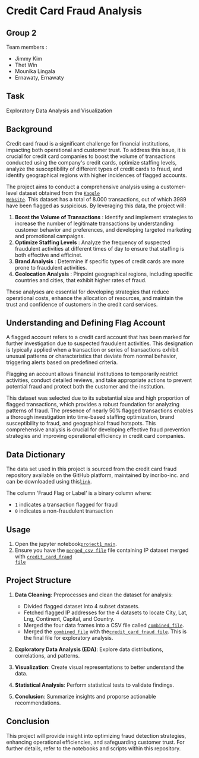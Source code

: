 # Credit Card Fraud Analysis

## Group 2
Team members : 
- Jimmy Kim
- Thet Win
- Mounika Lingala
- Ernawaty, Ernawaty


## Task
Exploratory Data Analysis and Visualization

## Background

Credit card  fraud is a significant challenge for financial institutions, impacting both operational and customer trust. To address this issue, it is crucial for credit card companies to boost the volume of transactions conducted using the company's credit cards, optimize staffing levels, analyze the susceptibility of different types of credit cards to fraud, and identify geographical regions with higher incidences of flagged accounts.

The project aims to conduct a comprehensive analysis using a customer-level dataset obtained from the <code style ="color:blue">[Kaggle Website](https://www.kaggle.com/code/teamincribo/credit-card-fraud-dataset/input)</code>. This dataset has a total of 8.000 transactions, out of which 3989 have been flagged as suspicious. By leveraging this data, the project will:
1. **Boost the Volume of Transactions** : Identify and implement strategies to increase the number of legitimate transactions by understanding customer behavior and preferences, and developing targeted marketing and promotional campaigns.
2. **Optimize Staffing Levels** : Analyze the frequency of suspected fraudulent activities at different times of day to ensure that staffing is both effective and efficinet.
3. **Brand Analysis** : Determine if specific types of credit cards are more prone to fraudulent activities.
4. **Geolocation Analysis** : Pinpoint geographical regions, including specific countries and cities, that exhibit higher rates of fraud. 

These analyses are essential for developing strategies that reduce operational costs, enhance the allocation of resources, and maintain the trust and confidence of customers in the credit card services. 

## Understanding and Defining Flag Account

A flagged account refers to a credit card account that has been marked for further investigation due to suspected fraudulent activities. This designation is typically applied when a transaction or series of transactions exhibit unusual patterns or characteristics that deviate from normal behavior, triggering alerts based on predefined criteria. 

Flagging an account allows financial institutions to temporarily restrict activities, conduct detailed reviews, and take appropriate actions to prevent potential fraud and protect both the customer and the institution.

This dataset was selected due to its substantial size and high proportion of flagged transactions, which provides a robust foundation for analyzing patterns of fraud. 
The presence of nearly 50% flagged transactions enables a thorough investigation into time-based staffing optimization, brand susceptibility to fraud, and geographical fraud hotspots. This comprehensive analysis is crucial for developing effective fraud prevention strategies and improving operational efficiency in credit card companies.

## Data Dictionary
The data set used in this project is sourced from the credit card fraud repository available on the GitHub platform, maintained by incribo-inc. and can be downloaded using this<code style ="color:blue">[link](https://github.com/incribo-inc/credit_card_fraud/blob/main/credit_card_fraud.csv)</code>.

The column 'Fraud Flag or Label' is a binary column where:
- `1` indicates a transaction flagged for fraud
- `0`  indicates a non-fraudulent transaction

## Usage
1. Open the jupyter notebook<code style ="color:blue">[project1_main](https://github.com/Ernawaty2024/project_1_CC_Fraud_analysis/blob/main/project1_main.ipynb)</code>.
2. Ensure you have the <code style ="color:blue">[merged_csv file](resource/merged_file.csv)</code> file containing IP dataset merged with  <code style ="color:blue">[credit_card_fraud file](resource/credit_card_fraud.csv)</code>

## Project Structure
1. **Data Cleaning**: Preprocesses and clean the dataset for analysis:
   - Divided flagged dataset into 4 subset datasets. 
   - Fetched flagged IP addresses for the 4 datasets to locate City, Lat, Lng, Continent, Capital, and Country.
   - Merged the four data frames into a CSV file called  <code style ="color:blue">[combined_file](resource/combined_file.csv)</code>.
   - Merged the <code style ="color:blue">[combined_file](resource/combined_file.csv)</code> with the<code style ="color:blue">[credit_card_fraud file](resource/credit_card_fraud.csv)</code>. This is the final file for exploratory analysis.

2. **Exploratory Data Analysis (EDA)**: Explore data distributions, correlations, and patterns.
3. **Visualization**: Create visual representations to better understand the data.
4. **Statistical Analysis**: Perform statistical tests to validate findings.
5. **Conclusion**: Summarize insights and proporse actionable recommendations.

## Conclusion
This project will provide insight into optimizing fraud detection strategies, enhancing operational efficiencies, and safeguarding customer trust. For further details, refer to the notebooks and scripts within this repository.
